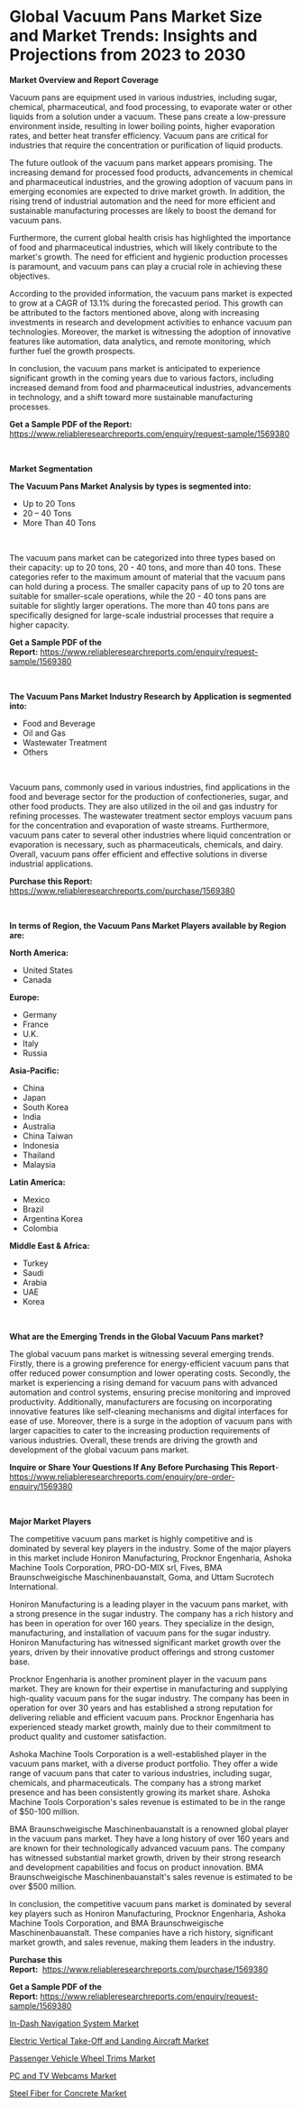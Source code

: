 <p><h1>Global Vacuum Pans Market Size and Market Trends: Insights and Projections from 2023 to 2030</h1></p><p><strong>Market Overview and Report Coverage</strong></p>
<p><p>Vacuum pans are equipment used in various industries, including sugar, chemical, pharmaceutical, and food processing, to evaporate water or other liquids from a solution under a vacuum. These pans create a low-pressure environment inside, resulting in lower boiling points, higher evaporation rates, and better heat transfer efficiency. Vacuum pans are critical for industries that require the concentration or purification of liquid products.</p><p>The future outlook of the vacuum pans market appears promising. The increasing demand for processed food products, advancements in chemical and pharmaceutical industries, and the growing adoption of vacuum pans in emerging economies are expected to drive market growth. In addition, the rising trend of industrial automation and the need for more efficient and sustainable manufacturing processes are likely to boost the demand for vacuum pans.</p><p>Furthermore, the current global health crisis has highlighted the importance of food and pharmaceutical industries, which will likely contribute to the market's growth. The need for efficient and hygienic production processes is paramount, and vacuum pans can play a crucial role in achieving these objectives.</p><p>According to the provided information, the vacuum pans market is expected to grow at a CAGR of 13.1% during the forecasted period. This growth can be attributed to the factors mentioned above, along with increasing investments in research and development activities to enhance vacuum pan technologies. Moreover, the market is witnessing the adoption of innovative features like automation, data analytics, and remote monitoring, which further fuel the growth prospects.</p><p>In conclusion, the vacuum pans market is anticipated to experience significant growth in the coming years due to various factors, including increased demand from food and pharmaceutical industries, advancements in technology, and a shift toward more sustainable manufacturing processes.</p></p>
<p><strong>Get a Sample PDF of the Report:</strong> <a href="https://www.reliableresearchreports.com/enquiry/request-sample/1569380">https://www.reliableresearchreports.com/enquiry/request-sample/1569380</a></p>
<p>&nbsp;</p>
<p><strong>Market Segmentation</strong></p>
<p><strong>The Vacuum Pans Market Analysis by types is segmented into:</strong></p>
<p><ul><li>Up to 20 Tons</li><li>20 – 40 Tons</li><li>More Than 40 Tons</li></ul></p>
<p>&nbsp;</p>
<p><p>The vacuum pans market can be categorized into three types based on their capacity: up to 20 tons, 20 - 40 tons, and more than 40 tons. These categories refer to the maximum amount of material that the vacuum pans can hold during a process. The smaller capacity pans of up to 20 tons are suitable for smaller-scale operations, while the 20 - 40 tons pans are suitable for slightly larger operations. The more than 40 tons pans are specifically designed for large-scale industrial processes that require a higher capacity.</p></p>
<p><strong>Get a Sample PDF of the Report:</strong>&nbsp;<a href="https://www.reliableresearchreports.com/enquiry/request-sample/1569380">https://www.reliableresearchreports.com/enquiry/request-sample/1569380</a></p>
<p>&nbsp;</p>
<p><strong>The Vacuum Pans Market Industry Research by Application is segmented into:</strong></p>
<p><ul><li>Food and Beverage</li><li>Oil and Gas</li><li>Wastewater Treatment</li><li>Others</li></ul></p>
<p>&nbsp;</p>
<p><p>Vacuum pans, commonly used in various industries, find applications in the food and beverage sector for the production of confectioneries, sugar, and other food products. They are also utilized in the oil and gas industry for refining processes. The wastewater treatment sector employs vacuum pans for the concentration and evaporation of waste streams. Furthermore, vacuum pans cater to several other industries where liquid concentration or evaporation is necessary, such as pharmaceuticals, chemicals, and dairy. Overall, vacuum pans offer efficient and effective solutions in diverse industrial applications.</p></p>
<p><strong>Purchase this Report:</strong>&nbsp; <a href="https://www.reliableresearchreports.com/purchase/1569380">https://www.reliableresearchreports.com/purchase/1569380</a></p>
<p>&nbsp;</p>
<p><strong>In terms of Region, the Vacuum Pans Market Players available by Region are:</strong></p>
<p>
    <p> <strong> North America: </strong>
        <ul>
            <li>United States</li>
            <li>Canada</li>
        </ul>
        </p> 
    <p> <strong> Europe: </strong>
        <ul>
            <li>Germany</li>
            <li>France</li>
            <li>U.K.</li>
            <li>Italy</li>
            <li>Russia</li>
        </ul>
        </p> 
    <p> <strong> Asia-Pacific: </strong>
        <ul>
            <li>China</li>
            <li>Japan</li>
            <li>South Korea</li>
            <li>India</li>
            <li>Australia</li>
            <li>China Taiwan</li>
            <li>Indonesia</li>
            <li>Thailand</li>
            <li>Malaysia</li>
        </ul>
        </p> 
    <p> <strong> Latin America: </strong>
        <ul>
            <li>Mexico</li>
            <li>Brazil</li>
            <li>Argentina Korea</li>
            <li>Colombia</li>
        </ul>
        </p> 
    <p> <strong> Middle East & Africa: </strong>
        <ul>
            <li>Turkey</li>
            <li>Saudi</li>
            <li>Arabia</li>
            <li>UAE</li>
            <li>Korea</li>
        </ul>
    </p>
    </p>
<p>&nbsp;</p>
<p><strong>What are the Emerging Trends in the Global Vacuum Pans market?</strong></p>
<p><p>The global vacuum pans market is witnessing several emerging trends. Firstly, there is a growing preference for energy-efficient vacuum pans that offer reduced power consumption and lower operating costs. Secondly, the market is experiencing a rising demand for vacuum pans with advanced automation and control systems, ensuring precise monitoring and improved productivity. Additionally, manufacturers are focusing on incorporating innovative features like self-cleaning mechanisms and digital interfaces for ease of use. Moreover, there is a surge in the adoption of vacuum pans with larger capacities to cater to the increasing production requirements of various industries. Overall, these trends are driving the growth and development of the global vacuum pans market.</p></p>
<p><strong>Inquire or Share Your Questions If Any Before Purchasing This Report</strong>- <a href="https://www.reliableresearchreports.com/enquiry/pre-order-enquiry/1569380">https://www.reliableresearchreports.com/enquiry/pre-order-enquiry/1569380</a></p>
<p>&nbsp;</p>
<p><strong>Major Market Players</strong></p>
<p><p>The competitive vacuum pans market is highly competitive and is dominated by several key players in the industry. Some of the major players in this market include Honiron Manufacturing, Procknor Engenharia, Ashoka Machine Tools Corporation, PRO-DO-MIX srl, Fives, BMA Braunschweigische Maschinenbauanstalt, Goma, and Uttam Sucrotech International.</p><p>Honiron Manufacturing is a leading player in the vacuum pans market, with a strong presence in the sugar industry. The company has a rich history and has been in operation for over 160 years. They specialize in the design, manufacturing, and installation of vacuum pans for the sugar industry. Honiron Manufacturing has witnessed significant market growth over the years, driven by their innovative product offerings and strong customer base.</p><p>Procknor Engenharia is another prominent player in the vacuum pans market. They are known for their expertise in manufacturing and supplying high-quality vacuum pans for the sugar industry. The company has been in operation for over 30 years and has established a strong reputation for delivering reliable and efficient vacuum pans. Procknor Engenharia has experienced steady market growth, mainly due to their commitment to product quality and customer satisfaction.</p><p>Ashoka Machine Tools Corporation is a well-established player in the vacuum pans market, with a diverse product portfolio. They offer a wide range of vacuum pans that cater to various industries, including sugar, chemicals, and pharmaceuticals. The company has a strong market presence and has been consistently growing its market share. Ashoka Machine Tools Corporation's sales revenue is estimated to be in the range of $50-100 million.</p><p>BMA Braunschweigische Maschinenbauanstalt is a renowned global player in the vacuum pans market. They have a long history of over 160 years and are known for their technologically advanced vacuum pans. The company has witnessed substantial market growth, driven by their strong research and development capabilities and focus on product innovation. BMA Braunschweigische Maschinenbauanstalt's sales revenue is estimated to be over $500 million.</p><p>In conclusion, the competitive vacuum pans market is dominated by several key players such as Honiron Manufacturing, Procknor Engenharia, Ashoka Machine Tools Corporation, and BMA Braunschweigische Maschinenbauanstalt. These companies have a rich history, significant market growth, and sales revenue, making them leaders in the industry.</p></p>
<p><strong>Purchase this Report:</strong>&nbsp;&nbsp;<a href="https://www.reliableresearchreports.com/purchase/1569380">https://www.reliableresearchreports.com/purchase/1569380</a></p>
<p></p>
<p><strong>Get a Sample PDF of the Report:</strong>&nbsp;<a href="https://www.reliableresearchreports.com/enquiry/request-sample/1569380">https://www.reliableresearchreports.com/enquiry/request-sample/1569380</a></p>
<p><p><a href="https://medium.com/@soap.equip.win/in-dash-navigation-system-market-size-cagr-trends-2024-2030-2a8ab0bf791a">In-Dash Navigation System Market</a></p><p><a href="https://www.linkedin.com/pulse/electric-vertical-take-off-landing-aircraft-market-size/">Electric Vertical Take-Off and Landing Aircraft Market</a></p><p><a href="https://www.linkedin.com/pulse/passenger-vehicle-wheel-trims-market-insights-players-forecast/">Passenger Vehicle Wheel Trims Market</a></p><p><a href="https://www.linkedin.com/pulse/pc-tv-webcams-market-insights-players-forecast-till-2030/">PC and TV Webcams Market</a></p><p><a href="https://medium.com/@fifth.dress.cause/steel-fiber-for-concrete-market-trends-and-market-analysis-forecasted-for-period-2023-2030-099f264324c4">Steel Fiber for Concrete Market</a></p></p>